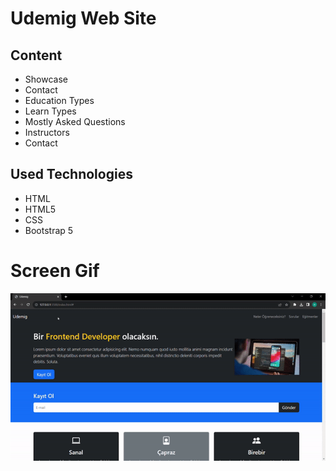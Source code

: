 <h1>Udemig Web Site</h1>

<h2>Content</h2>

<ul>

<li>Showcase</li>
<li>Contact</li>
<li>Education Types</li>
<li>Learn Types</li>
<li>Mostly Asked Questions</li>
<li>Instructors</li>
<li>Contact</li>

</ul>

<h2>Used Technologies</h2>

<ul>

<li>HTML</li>
<li>HTML5</li>
<li>CSS</li>
<li>Bootstrap 5</li>

</ul>

<h1>Screen Gif</h1>

<img src="./images/udemigwebsite.gif"/>
